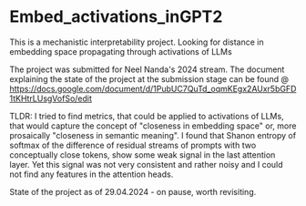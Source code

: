 # Embed_activations_inGPT2
This is a mechanistic interpretability project. Looking for distance in embedding space propagating through activations of LLMs

The project was submitted for Neel Nanda's 2024 stream. 
The document explaining the state of the project at the submission stage can be found @ https://docs.google.com/document/d/1PubUC7QuTd_oqmKEgx2AUxr5bGFD1tKHtrLUsgVofSo/edit

TLDR: I tried to find metrics, that could be applied to activations of LLMs, that would capture the concept of "closeness in embedding space" or, more prosaically "closeness in semantic meaning". 
I found that Shanon entropy of softmax of the difference of residual streams of prompts with two conceptually close tokens, show some weak signal in the last attention layer. Yet this signal was not very consistent and rather noisy and I could not find any features in the attention heads. 

State of the project as of 29.04.2024 - on pause, worth revisiting. 

